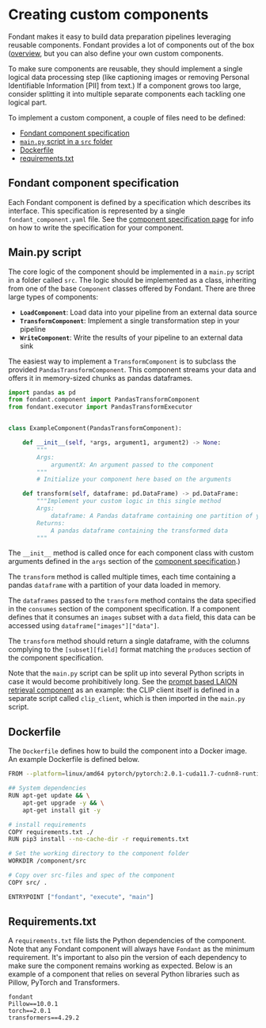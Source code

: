 # Creating custom components

Fondant makes it easy to build data preparation pipelines leveraging reusable components. Fondant 
provides a lot of components out of the box 
([overview](https://github.com/ml6team/fondant/tree/main/components), but you can also define your 
own custom components. 

To make sure components are reusable, they should implement a single logical data processing 
step (like captioning images or removing Personal Identifiable Information [PII] from text.)
If a component grows too large, consider splitting it into multiple separate components each 
tackling one logical part.

To implement a custom component, a couple of files need to be defined:

- [Fondant component specification](#fondant-component-specification)
- [`main.py` script in a `src` folder](#mainpy-script)
- [Dockerfile](#dockerfile)
- [requirements.txt](#requirementstxt)

## Fondant component specification

Each Fondant component is defined by a specification which describes its interface. This 
specification is represented by a single `fondant_component.yaml` file. See the [component 
specification page](component_spec) for info on how to write the specification for your component.

## Main.py script

The core logic of the component should be implemented in a `main.py` script in a folder called 
`src`. 
The logic should be implemented as a class, inheriting from one of the base `Component` classes 
offered by Fondant.
There are three large types of components:
- **`LoadComponent`**: Load data into your pipeline from an external data source
- **`TransformComponent`**: Implement a single transformation step in your pipeline
- **`WriteComponent`**: Write the results of your pipeline to an external data sink

The easiest way to implement a `TransformComponent` is to subclass the provided 
`PandasTransformComponent`. This component streams your data and offers it in memory-sized 
chunks as pandas dataframes.

```python
import pandas as pd
from fondant.component import PandasTransformComponent
from fondant.executor import PandasTransformExecutor


class ExampleComponent(PandasTransformComponent):

    def __init__(self, *args, argument1, argument2) -> None:
        """
        Args:
            argumentX: An argument passed to the component
        """
        # Initialize your component here based on the arguments

    def transform(self, dataframe: pd.DataFrame) -> pd.DataFrame:
        """Implement your custom logic in this single method
        Args:
            dataframe: A Pandas dataframe containing one partition of your data
        Returns:
            A pandas dataframe containing the transformed data
        """
```


The `__init__` method is called once for each component class with custom arguments defined in the 
`args` section of the [component specification](component_spec).)

The `transform` method is called multiple times, each time containing a pandas `dataframe` 
with a partition of your data loaded in memory.

The `dataframes` passed to the `transform` method contains the data specified in the `consumes` 
section of the component specification. If a component defines that it consumes an `images` subset 
with a `data` field, this data can be accessed using `dataframe["images"]["data"]`.

The `transform` method should return a single dataframe, with the columns complying to the 
`[subset][field]` format matching the `produces` section of the component specification.

Note that the `main.py` script can be split up into several Python scripts in case it would become 
prohibitively long. See the 
[prompt based LAION retrieval component](https://github.com/ml6team/fondant/tree/main/components/prompt_based_laion_retrieval/src) 
as an example: the CLIP client itself is defined in a separate script called `clip_client`, 
which is then imported in the `main.py` script.

## Dockerfile

The `Dockerfile` defines how to build the component into a Docker image. An example Dockerfile is defined below.

```bash
FROM --platform=linux/amd64 pytorch/pytorch:2.0.1-cuda11.7-cudnn8-runtime

## System dependencies
RUN apt-get update && \
    apt-get upgrade -y && \
    apt-get install git -y

# install requirements
COPY requirements.txt ./
RUN pip3 install --no-cache-dir -r requirements.txt

# Set the working directory to the component folder
WORKDIR /component/src

# Copy over src-files and spec of the component
COPY src/ .

ENTRYPOINT ["fondant", "execute", "main"]
```

## Requirements.txt

A `requirements.txt` file lists the Python dependencies of the component. Note that any Fondant component will always have `Fondant` as the minimum requirement. It's important to also pin the version of each dependency to make sure the component remains working as expected. Below is an example of a component that relies on several Python libraries such as Pillow, PyTorch and Transformers.

```
fondant
Pillow==10.0.1
torch==2.0.1
transformers==4.29.2
```
